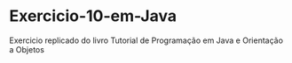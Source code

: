 # Exercicio-10-em-Java
Exercicio replicado do livro Tutorial de Programação em Java e Orientação a Objetos
